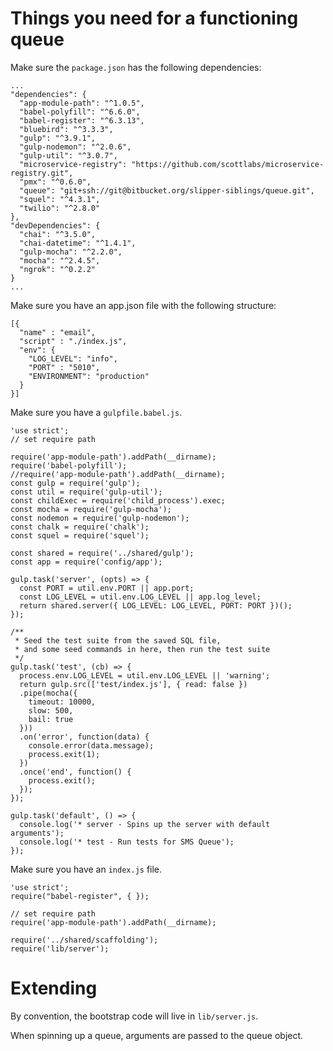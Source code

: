 # Things you need for a functioning queue

Make sure the `package.json` has the following dependencies:

```
...
"dependencies": {
  "app-module-path": "^1.0.5",
  "babel-polyfill": "^6.6.0",
  "babel-register": "^6.3.13",
  "bluebird": "^3.3.3",
  "gulp": "^3.9.1",
  "gulp-nodemon": "^2.0.6",
  "gulp-util": "^3.0.7",
  "microservice-registry": "https://github.com/scottlabs/microservice-registry.git",
  "pmx": "^0.6.0",
  "queue": "git+ssh://git@bitbucket.org/slipper-siblings/queue.git",
  "squel": "^4.3.1",
  "twilio": "^2.8.0"
},
"devDependencies": {
  "chai": "^3.5.0",
  "chai-datetime": "^1.4.1",
  "gulp-mocha": "^2.2.0",
  "mocha": "^2.4.5",
  "ngrok": "^0.2.2"
}
...
```

Make sure you have an app.json file with the following structure:

```
[{
  "name" : "email",
  "script" : "./index.js",
  "env": {
    "LOG_LEVEL": "info",
    "PORT" : "5010",
    "ENVIRONMENT": "production"
  }
}]
```

Make sure you have a `gulpfile.babel.js`.

```
'use strict';
// set require path

require('app-module-path').addPath(__dirname);
require('babel-polyfill');
//require('app-module-path').addPath(__dirname);
const gulp = require('gulp');
const util = require('gulp-util');
const childExec = require('child_process').exec;
const mocha = require('gulp-mocha');
const nodemon = require('gulp-nodemon');
const chalk = require('chalk');
const squel = require('squel');

const shared = require('../shared/gulp');
const app = require('config/app');

gulp.task('server', (opts) => {
  const PORT = util.env.PORT || app.port;
  const LOG_LEVEL = util.env.LOG_LEVEL || app.log_level;
  return shared.server({ LOG_LEVEL: LOG_LEVEL, PORT: PORT })();
});

/**
 * Seed the test suite from the saved SQL file,
 * and some seed commands in here, then run the test suite
 */
gulp.task('test', (cb) => {
  process.env.LOG_LEVEL = util.env.LOG_LEVEL || 'warning';
  return gulp.src(['test/index.js'], { read: false })
  .pipe(mocha({
    timeout: 10000,
    slow: 500,
    bail: true
  }))
  .on('error', function(data) {
    console.error(data.message);
    process.exit(1);
  })
  .once('end', function() {
    process.exit();
  });
});

gulp.task('default', () => {
  console.log('* server - Spins up the server with default arguments');
  console.log('* test - Run tests for SMS Queue');
});
```

Make sure you have an `index.js` file.
```
'use strict';
require("babel-register", { });

// set require path
require('app-module-path').addPath(__dirname);

require('../shared/scaffolding');
require('lib/server'); 
```

# Extending
By convention, the bootstrap code will live in `lib/server.js`.

When spinning up a queue, arguments are passed to the queue object.

